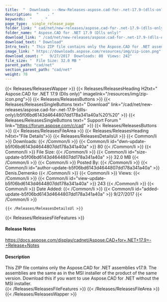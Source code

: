 ```yaml
---
title:  "  Downloads ---New-Releases-aspose.cad-for-.net-17.9-(dlls-only) . " 
description:  "    . " 
keywords:  "    . " 
page_type:  single_release_page
folder_link: " cad/net/new-releases/aspose.cad-for-.net-17.9-(dlls-only)/"
folder_name: " Aspose.CAD for .NET 17.9 (Dlls only)"
download_link: " /cad/net/new-releases/aspose.cad-for-.net-17.9-(dlls-only)/b5f06bd6143d4644807dd178a341a40a"
download_text: " Download"
Intro_text: " This ZIP file contains only the Aspose.CAD for .NET assemblies v17.9. The assemb..."
image_link: " https://downloads.aspose.com/resources/img/zip-icon.png"
download_count: "   9/27/2017  Downloads: 80  Views: 242"
file_size: "  File Size: 32.0 MB "
parent_path: "cad/net"
section_parent_path: "cad/net"
weight: 78 
---
```


{{< Releases/ReleasesWapper >}}
  {{< Releases/ReleasesHeading H2txt=" Aspose.CAD for .NET 17.9 (Dlls only)" imagelink="/resources/img/zip-icon.png">}}
  {{< Releases/ReleasesButtons >}}
    {{< Releases/ReleasesSingleButtons text=" Download" link="/cad/net/new-releases/aspose.cad-for-.net-17.9-(dlls-only)/b5f06bd6143d4644807dd178a341a40a%20%20" >}}
    {{< Releases/ReleasesSingleButtons text=" Support Forum " link="https://forum.aspose.com/c/cad" >}}
  {{< Releases/ReleasesButtons >}}
  {{< Releases/ReleasesFileArea >}}
    {{< Releases/ReleasesHeading h4txt="File Details">}}
    {{< Releases/ReleasesDetailsUl >}}
            {{< Common/li  >}} Downloads: {{< /Common/li >}} 
      {{< Common/li id="dwn-update-b5f06bd6143d4644807dd178a341a40a" >}} 80 {{< /Common/li >}} 
      {{< Common/li  >}} File Size: {{< /Common/li >}} 
      {{< Common/li id="size-update-b5f06bd6143d4644807dd178a341a40a" >}} 32.0 MB {{< /Common/li >}} 
      {{< Common/li  >}} Posted By: {{< /Common/li >}} 
      {{< Common/li id="author-update-b5f06bd6143d4644807dd178a341a40a" >}} Denis.Demenko {{< /Common/li >}} 
      {{< Common/li  >}} Views: {{< /Common/li >}} 
      {{< Common/li id="view-update-b5f06bd6143d4644807dd178a341a40a" >}} 243 {{< /Common/li >}} 
      {{< Common/li  >}} Date Added: {{< /Common/li >}} 
      {{< Common/li id="added-update-b5f06bd6143d4644807dd178a341a40a" >}} 9/27/2017 {{< /Common/li >}} 

    {{< /Releases/ReleasesDetailsUl >}}

  {{< Releases/ReleasesFileFeatures >}}
      <h4>Release Notes</h4><div><a href="https://docs.aspose.com/display/cadnet/Aspose.CAD+for+.NET+17.9+-+Release+Notes">https://docs.aspose.com/display/cadnet/Aspose.CAD+for+.NET+17.9+-+Release+Notes</a></div><h4>Description</h4><div class="HTMLDescription">This ZIP file contains only the Aspose.CAD for .NET assemblies v17.9. The assemblies are the same as in the MSI installer of the product of the same version. Download this if you want to use Aspose.CAD for .NET without the MSI installer.</div>
  {{< /Releases/ReleasesFileFeatures >}}
 {{< /Releases/ReleasesFileArea >}}
{{< /Releases/ReleasesWapper >}}


